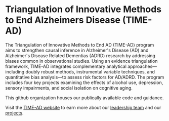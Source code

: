 # Triangulation of Innovative Methods to End Alzheimers Disease (TIME-AD)

The Triangulation of Innovative Methods to End AD (TIME-AD) program aims to strengthen causal inference in Alzheimer's Disease (AD) and Alzheimer's Disease Related Dementias (ADRD) research by addressing biases common in observational studies. Using an evidence triangulation framework, TIME-AD integrates complementary analytical approaches—including doubly robust methods, instrumental variable techniques, and quantitative bias analysis—to assess risk factors for AD/ADRD. The program includes four key projects examining the effects of alcohol use, depression, sensory impairments, and social isolation on cognitive aging.

This github organization houses our publically available code and guidance.

Visit the [TIME-AD website](https://www.time-ad.org/) to earn more about our [leadership team](https://www.time-ad.org/leadership-1) and our [projects](https://www.time-ad.org/projects).
